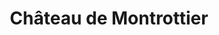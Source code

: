 ---
guid: "a293463ea8fd"
title: "Château de Montrottier"
latlng: "45.898800, 6.038975"
videoId: "rtIFbTJKQmU" 
---